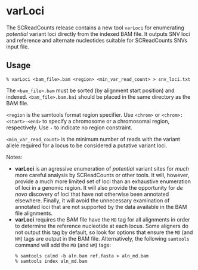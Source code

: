 
# varLoci

The SCReadCounts release contains a new tool `varLoci` for enumerating *potential* variant loci directly from the indexed BAM file. It outputs SNV loci and reference and alternate nucleotides suitable for SCReadCounts SNVs input file. 

## Usage

```
% varLoci <bam_file>.bam <region> <min_var_read_count> > snv_loci.txt
```

The ```<bam_file>.bam``` must be sorted (by alignment start position) and indexed. ```<bam_file>.bam.bai``` should be placed in the same directory as the BAM file. 

```<region``` is the samtools format region specifier. Use ```<chrom>``` or ```<chrom>:<start>-<end>``` to specify a chromosome or a chromosomal region, respectively. Use ```-``` to indicate no region constraint. 

```<min_var_read_count>``` is the minimum number of reads with the variant allele required for a locus to be considered a putative variant loci.

Notes:
* **varLoci** is an agressive enumeration of *potential* variant sites for *much* more careful analysis by SCReadCounts or other tools. It will, however, provide a much more limited set of loci than an exhaustive enumeration of loci in a genomic region. It will also provide the opportunity for *de novo* discovery of loci that have not otherwise been annotated elsewhere. Finally, it will avoid the unnecessary examination of annotated loci that are not supported by the data available in the BAM file alignments. 
* **varLoci** requires the BAM file have the ```MD``` tag for all alignments in order to determine the reference nucleotide at each locus. Some aligners do not output this tag by default, so look for options that ensure the ```MD``` (and ```NM```) tags are output in the BAM file. Alternatively, the following ```samtools``` command will add the ```MD``` (and ```NM```) tags:
    ```
    % samtools calmd -b aln.bam ref.fasta > aln_md.bam
    % samtools index aln_md.bam
    ```

